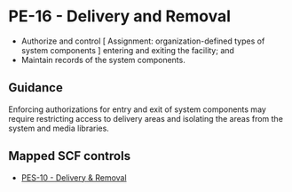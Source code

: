 # PE-16 - Delivery and Removal
- Authorize and control \[ Assignment: organization-defined types of system components \] entering and exiting the facility; and
- Maintain records of the system components.
## Guidance
Enforcing authorizations for entry and exit of system components may require restricting access to delivery areas and isolating the areas from the system and media libraries.
## Mapped SCF controls
- [PES-10 - Delivery & Removal](../scf/pes-10-delivery&removal.md)